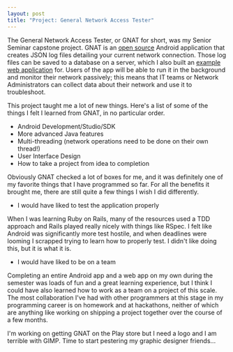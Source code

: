 ```yaml
---
layout: post
title: "Project: General Network Access Tester"
---
```


The General Network Access Tester, or GNAT for short, was my Senior Seminar capstone project. GNAT is an [open source](https://github.com/michaelvessia/gnat) Android application that creates JSON log files detailing your current network connection.  Those log files can be saved to a database on a server, which I also built an [example web application](https://gnat-rails.herokuapp.com) for.  Users of the app will be able to run it in the background and monitor their network passively; this means that IT teams or Network Administrators can collect data about their network and use it to troubleshoot.

This project taught me a lot of new things. Here's a list of some of the things I felt I learned from GNAT, in no particular order.

- Android Development/Studio/SDK
- More advanced Java features
- Multi-threading (network operations need to be done on their own thread!)
- User Interface Design
- How to take a project from idea to completion

Obviously GNAT checked a lot of boxes for me, and it was definitely one of my favorite things that I have programmed so far.  For all the benefits it brought me, there are still quite a few things I wish I did differently. 

- I would have liked to test the application properly

When I was learning Ruby on Rails, many of the resources used a TDD approach and Rails played really nicely with things like RSpec.  I felt like Android was significantly more test hostile, and when deadlines were looming I scrapped trying to learn how to properly test.  I didn't like doing this, but it is what it is.

- I would have liked to be on a team

Completing an entire Android app and a web app on my own during the semester was loads of fun and a great learning experience, but I think I could have also learned how to work as a team on a project of this scale.  The most collaboration I've had with other programmers at this stage in my programming career is on homework and at hackathons, neither of which are anything like working on shipping a project together over the course of a few months.

I'm working on getting GNAT on the Play store but I need a logo and I am terrible with GIMP.  Time to start pestering my graphic designer friends...


